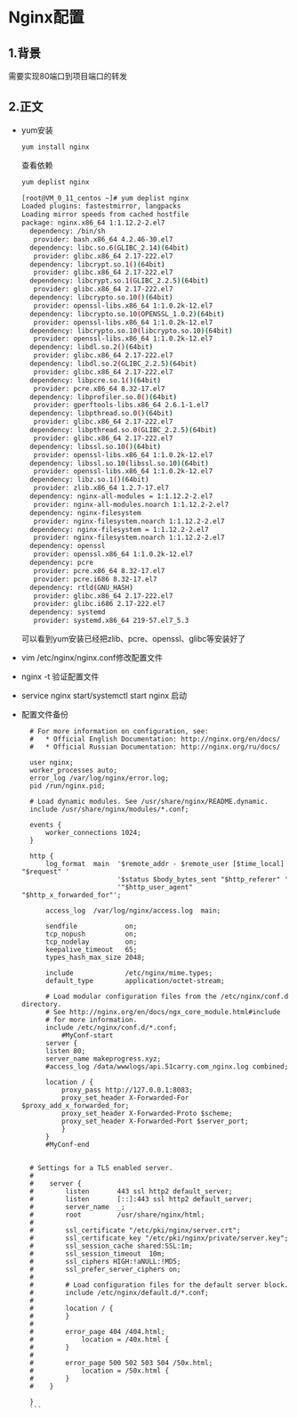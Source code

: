 # Nginx配置
## 1.背景
需要实现80端口到项目端口的转发
## 2.正文
- yum安装
    ```bash
    yum install nginx
    ```
    查看依赖
    ```bash
    yum deplist nginx
    ```
    ```bash
    [root@VM_0_11_centos ~]# yum deplist nginx
    Loaded plugins: fastestmirror, langpacks
    Loading mirror speeds from cached hostfile
    package: nginx.x86_64 1:1.12.2-2.el7
      dependency: /bin/sh
       provider: bash.x86_64 4.2.46-30.el7
      dependency: libc.so.6(GLIBC_2.14)(64bit)
       provider: glibc.x86_64 2.17-222.el7
      dependency: libcrypt.so.1()(64bit)
       provider: glibc.x86_64 2.17-222.el7
      dependency: libcrypt.so.1(GLIBC_2.2.5)(64bit)
       provider: glibc.x86_64 2.17-222.el7
      dependency: libcrypto.so.10()(64bit)
       provider: openssl-libs.x86_64 1:1.0.2k-12.el7
      dependency: libcrypto.so.10(OPENSSL_1.0.2)(64bit)
       provider: openssl-libs.x86_64 1:1.0.2k-12.el7
      dependency: libcrypto.so.10(libcrypto.so.10)(64bit)
       provider: openssl-libs.x86_64 1:1.0.2k-12.el7
      dependency: libdl.so.2()(64bit)
       provider: glibc.x86_64 2.17-222.el7
      dependency: libdl.so.2(GLIBC_2.2.5)(64bit)
       provider: glibc.x86_64 2.17-222.el7
      dependency: libpcre.so.1()(64bit)
       provider: pcre.x86_64 8.32-17.el7
      dependency: libprofiler.so.0()(64bit)
       provider: gperftools-libs.x86_64 2.6.1-1.el7
      dependency: libpthread.so.0()(64bit)
       provider: glibc.x86_64 2.17-222.el7
      dependency: libpthread.so.0(GLIBC_2.2.5)(64bit)
       provider: glibc.x86_64 2.17-222.el7
      dependency: libssl.so.10()(64bit)
       provider: openssl-libs.x86_64 1:1.0.2k-12.el7
      dependency: libssl.so.10(libssl.so.10)(64bit)
       provider: openssl-libs.x86_64 1:1.0.2k-12.el7
      dependency: libz.so.1()(64bit)
       provider: zlib.x86_64 1.2.7-17.el7
      dependency: nginx-all-modules = 1:1.12.2-2.el7
       provider: nginx-all-modules.noarch 1:1.12.2-2.el7
      dependency: nginx-filesystem
       provider: nginx-filesystem.noarch 1:1.12.2-2.el7
      dependency: nginx-filesystem = 1:1.12.2-2.el7
       provider: nginx-filesystem.noarch 1:1.12.2-2.el7
      dependency: openssl
       provider: openssl.x86_64 1:1.0.2k-12.el7
      dependency: pcre
       provider: pcre.x86_64 8.32-17.el7
       provider: pcre.i686 8.32-17.el7
      dependency: rtld(GNU_HASH)
       provider: glibc.x86_64 2.17-222.el7
       provider: glibc.i686 2.17-222.el7
      dependency: systemd
       provider: systemd.x86_64 219-57.el7_5.3

    ```
    可以看到yum安装已经把zlib、pcre、openssl、glibc等安装好了
- vim /etc/nginx/nginx.conf修改配置文件
- nginx -t 验证配置文件
- service nginx start/systemctl start nginx 启动

- 配置文件备份

		# For more information on configuration, see:
		#   * Official English Documentation: http://nginx.org/en/docs/
		#   * Official Russian Documentation: http://nginx.org/ru/docs/

		user nginx;
		worker_processes auto;
		error_log /var/log/nginx/error.log;
		pid /run/nginx.pid;

		# Load dynamic modules. See /usr/share/nginx/README.dynamic.
		include /usr/share/nginx/modules/*.conf;

		events {
			worker_connections 1024;
		}

		http {
			log_format  main  '$remote_addr - $remote_user [$time_local] "$request" '
							  '$status $body_bytes_sent "$http_referer" '
							  '"$http_user_agent" "$http_x_forwarded_for"';

			access_log  /var/log/nginx/access.log  main;

			sendfile            on;
			tcp_nopush          on;
			tcp_nodelay         on;
			keepalive_timeout   65;
			types_hash_max_size 2048;

			include             /etc/nginx/mime.types;
			default_type        application/octet-stream;

			# Load modular configuration files from the /etc/nginx/conf.d directory.
			# See http://nginx.org/en/docs/ngx_core_module.html#include
			# for more information.
			include /etc/nginx/conf.d/*.conf;
				#MyConf-start
			server {
			listen 80;
			server_name makeprogress.xyz;
			#access_log /data/wwwlogs/api.51carry.com_nginx.log combined;

			location / {
				proxy_pass http://127.0.0.1:8083;
				proxy_set_header X-Forwarded-For $proxy_add_x_forwarded_for;
				proxy_set_header X-Forwarded-Proto $scheme;
				proxy_set_header X-Forwarded-Port $server_port;
				}
			}
			#MyConf-end


		# Settings for a TLS enabled server.
		#
		#    server {
		#        listen       443 ssl http2 default_server;
		#        listen       [::]:443 ssl http2 default_server;
		#        server_name  _;
		#        root         /usr/share/nginx/html;
		#
		#        ssl_certificate "/etc/pki/nginx/server.crt";
		#        ssl_certificate_key "/etc/pki/nginx/private/server.key";
		#        ssl_session_cache shared:SSL:1m;
		#        ssl_session_timeout  10m;
		#        ssl_ciphers HIGH:!aNULL:!MD5;
		#        ssl_prefer_server_ciphers on;
		#
		#        # Load configuration files for the default server block.
		#        include /etc/nginx/default.d/*.conf;
		#
		#        location / {
		#        }
		#
		#        error_page 404 /404.html;
		#            location = /40x.html {
		#        }
		#
		#        error_page 500 502 503 504 /50x.html;
		#            location = /50x.html {
		#        }
		#    }

		}
		```

